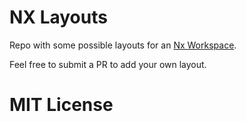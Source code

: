 # NX Layouts

Repo with some possible layouts for an [Nx Workspace](https://github.com/nrwl/nx).

Feel free to submit a PR to add your own layout.

# MIT License
